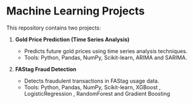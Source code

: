 # Machine Learning Projects

This repository contains two projects:

1. **Gold Price Prediction (Time Series Analysis)**
    - Predicts future gold prices using time series analysis techniques.
    - Tools: Python, Pandas, NumPy, Scikit-learn, ARIMA and SARIMA.

2. **FAStag Fraud Detection**
    - Detects fraudulent transactions in FAStag usage data.
    - Tools: Python, Pandas, NumPy, Scikit-learn, XGBoost , LogisticRegression , RandomForest and Gradient Boosting
